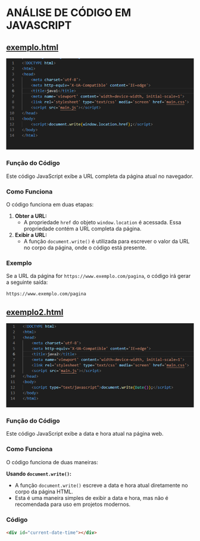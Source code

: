 
# ANÁLISE DE CÓDIGO EM JAVASCRIPT

## [exemplo.html](exemplo.html)

<img src = "Captura de tela 1.png">

### Função do Código

Este código JavaScript exibe a URL completa da página atual no navegador.

### Como Funciona

O código funciona em duas etapas:

1. **Obter a URL:**
    - A propriedade `href` do objeto `window.location` é acessada. Essa propriedade contém a URL completa da página.
2. **Exibir a URL:**
    - A função `document.write()` é utilizada para escrever o valor da URL no corpo da página, onde o código está presente.

### Exemplo

Se a URL da página for `https://www.exemplo.com/pagina`, o código irá gerar a seguinte saída:

```
https://www.exemplo.com/pagina
```

## [exemplo2.html](exemplo2.html)

<img src = "Captura de tela 2.png">

### Função do Código

Este código JavaScript exibe a data e hora atual na página web.

### Como Funciona

O código funciona de duas maneiras:

**Usando `document.write()`:**

* A função `document.write()` escreve a data e hora atual diretamente no corpo da página HTML.
* Esta é uma maneira simples de exibir a data e hora, mas não é recomendada para uso em projetos modernos.

### Código

```html
<div id="current-date-time"></div>
```


